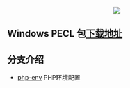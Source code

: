<p align="center"><img src="http://pecl.php.net//img/peclsmall.gif"></p>

## Windows PECL 包[下载地址](https://windows.php.net/downloads/pecl/releases/)

## 分支介绍

- [php-env](https://github.com/amoswdh/PHP-Help/tree/php-env) PHP环境配置